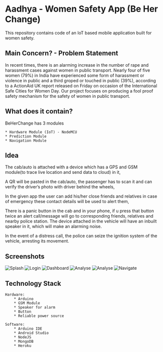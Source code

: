 # Aadhya - Women Safety App (Be Her Change)

This repository contains code of an IoT based mobile application built for women safety.

## Main Concern? - Problem Statement

In recent times, there is an alarming increase in the number of rape and harassment cases against women in public transport. Nearly four of five women (79%) in India have experienced some form of harassment  or violence in public and a third groped or touched in public (39%), according to a ActionAid UK report released on Friday on occasion of the International Safe Cities for Women Day. Our project focuses on producing a fool proof safety mechanism for the safety of women in public transport.

## What does it contain?

BeHerChange has 3 modules 

    * Hardware Module (IoT) - NodeMCU
    * Prediction Module
    * Navigation Module
    
## Idea

The cab/auto is attached with a device which has a GPS and GSM module(to trace live location and send data to cloud) in it, 
    
A QR will be pasted in the cab/auto, the passenger has to scan it and can verify the driver’s photo with driver behind the wheels,
    
In the given app the user can add his/her close friends and relatives in case of emergency these contact details will be used to alert them, 
    
There is a panic button in the cab and in your phone, if u press that button twice an alert call/message will go to corresponding friends, relatives and nearby police station. The device attached in the vehicle will have an inbuilt speaker in it, which will make an alarming noise.
    
In the event of a distress call, the police can seize the ignition system of the vehicle, arresting its movement.

## Screenshots

![Splash](https://github.com/ssaimanjunath/Aadhya/blob/master/App%20Screenshots/splas.png)
![Login](https://github.com/ssaimanjunath/Aadhya/blob/master/App%20Screenshots/login.png)
![Dashboard](https://github.com/ssaimanjunath/Aadhya/blob/master/App%20Screenshots/dashboard.png)
![Analyse](https://github.com/ssaimanjunath/Aadhya/blob/master/App%20Screenshots/analyse1.png)
![Analyse](https://github.com/ssaimanjunath/Aadhya/blob/master/App%20Screenshots/analyse2.png)
![Navigate](https://github.com/ssaimanjunath/Aadhya/blob/master/App%20Screenshots/navigate.png)

## Technology Stack

    Hardware: 
        * Arduino 
        * GSM Module 
        * Speaker for alarm 
        * Button 
        * Reliable power source 

    Software: 
        * Arduino IDE 
        * Android Studio 
        * NodeJS 
        * MongoDB 
        * Heroku
